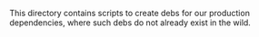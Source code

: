 This directory contains scripts to create debs for our production dependencies, where such debs do not already exist in the wild.
